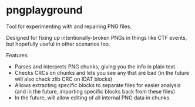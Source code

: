 # pngplayground
Tool for experimenting with and repairing PNG files.

Designed for fixing up intentionally-broken PNGs in things like CTF events, but
hopefully useful in other scenarios too.

Features:
- Parses and interprets PNG chunks, giving you the info in plain text.
- Checks CRCs on chunks and lets you see any that are bad (in the future will
  also check zlib CRC on IDAT blocks)
- Allows extracting specific blocks to separate files for easier analysis (and
  in the future, importing specific blocks back from these files)
- In the future, will allow editing of all internal PNG data in chunks.
